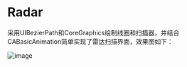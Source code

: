 # Radar
采用UIBezierPath和CoreGraphics绘制线圈和扫描器，并结合CABasicAnimation简单实现了雷达扫描界面，效果图如下：


 ![image](https://github.com/ButBueatiful/dotvim/raw/master/screenshots/vim-screenshot.jpg)

